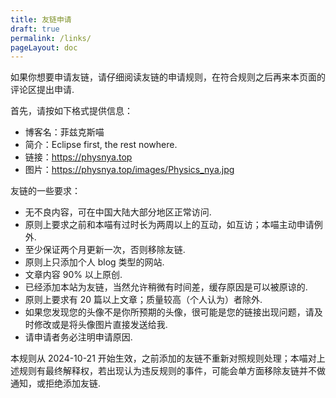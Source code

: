 ```yaml
---
title: 友链申请
draft: true
permalink: /links/
pageLayout: doc
---
```

如果你想要申请友链，请仔细阅读友链的申请规则，在符合规则之后再来本页面的评论区提出申请.

首先，请按如下格式提供信息：
  * 博客名：菲兹克斯喵
  * 简介：Eclipse first, the rest nowhere.
  * 链接：https://physnya.top
  * 图片：https://physnya.top/images/Physics_nya.jpg

友链的一些要求：
  * 无不良内容，可在中国大陆大部分地区正常访问.
  * 原则上要求之前和本喵有过时长为两周以上的互动，如互访；本喵主动申请例外.
  * 至少保证两个月更新一次，否则移除友链.
  * 原则上只添加个人 blog 类型的网站.
  * 文章内容 90% 以上原创.
  * 已经添加本站为友链，当然允许稍微有时间差，缓存原因是可以被原谅的.
  * 原则上要求有 20 篇以上文章；质量较高（个人认为）者除外.
  * 如果您发现您的头像不是你所预期的头像，很可能是您的链接出现问题，请及时修改或是将头像图片直接发送给我.
  * 请申请者务必注明申请原因.

本规则从 2024-10-21 开始生效，之前添加的友链不重新对照规则处理；本喵对上述规则有最终解释权，若出现认为违反规则的事件，可能会单方面移除友链并不做通知，或拒绝添加友链.